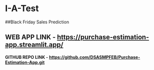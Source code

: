# I-A-Test
##Black Friday Sales Prediction
## WEB APP LINK - https://purchase-estimation-app.streamlit.app/
#### GITHUB REPO LINK - https://github.com/DSASMPFEB/Purchase-Estimation-App.git


